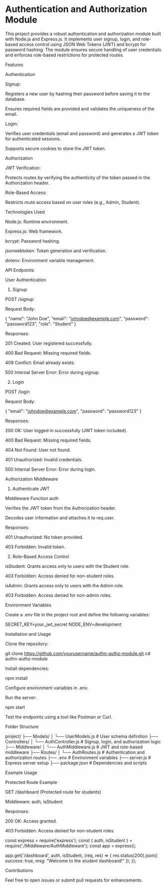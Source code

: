 # Authentication and Authorization Module

This project provides a robust authentication and authorization module built with Node.js and Express.js. It implements user signup, login, and role-based access control using JSON Web Tokens (JWT) and bcrypt for password hashing. The module ensures secure handling of user credentials and enforces role-based restrictions for protected routes.

Features

Authentication

Signup:

Registers a new user by hashing their password before saving it to the database.

Ensures required fields are provided and validates the uniqueness of the email.

Login:

Verifies user credentials (email and password) and generates a JWT token for authenticated sessions.

Supports secure cookies to store the JWT token.

Authorization

JWT Verification:

Protects routes by verifying the authenticity of the token passed in the Authorization header.

Role-Based Access:

Restricts route access based on user roles (e.g., Admin, Student).

Technologies Used

Node.js: Runtime environment.

Express.js: Web framework.

bcrypt: Password hashing.

jsonwebtoken: Token generation and verification.

dotenv: Environment variable management.

API Endpoints

User Authentication

1. Signup

POST /signup

Request Body:

{
  "name": "John Doe",
  "email": "johndoe@example.com",
  "password": "password123",
  "role": "Student"
}

Responses:

201 Created: User registered successfully.

400 Bad Request: Missing required fields.

409 Conflict: Email already exists.

500 Internal Server Error: Error during signup.

2. Login

POST /login

Request Body:

{
  "email": "johndoe@example.com",
  "password": "password123"
}

Responses:

200 OK: User logged in successfully (JWT token included).

400 Bad Request: Missing required fields.

404 Not Found: User not found.

401 Unauthorized: Invalid credentials.

500 Internal Server Error: Error during login.

Authorization Middleware

1. Authenticate JWT

Middleware Function auth

Verifies the JWT token from the Authorization header.

Decodes user information and attaches it to req.user.

Responses:

401 Unauthorized: No token provided.

403 Forbidden: Invalid token.

2. Role-Based Access Control

isStudent: Grants access only to users with the Student role.

403 Forbidden: Access denied for non-student roles.

isAdmin: Grants access only to users with the Admin role.

403 Forbidden: Access denied for non-admin roles.

Environment Variables

Create a .env file in the project root and define the following variables:

SECRET_KEY=your_jwt_secret
NODE_ENV=development

Installation and Usage

Clone the repository:

git clone https://github.com/yourusername/authn-authz-module.git
cd authn-authz-module

Install dependencies:

npm install

Configure environment variables in .env.

Run the server:

npm start

Test the endpoints using a tool like Postman or Curl.

Folder Structure

project/
├── Models/
│   └── UserModels.js       # User schema definition
├── Controllers/
│   └── AuthController.js   # Signup, login, and authorization logic
├── Middleware/
│   └── AuthMiddleware.js   # JWT and role-based middleware
├── Routes/
│   └── AuthRoutes.js       # Authentication and authorization routes
├── .env                    # Environment variables
├── server.js               # Express server setup
├── package.json            # Dependencies and scripts

Example Usage

Protected Route Example

GET /dashboard (Protected route for students)

Middleware: auth, isStudent

Responses:

200 OK: Access granted.

403 Forbidden: Access denied for non-student roles.

const express = require('express');
const { auth, isStudent } = require('./Middleware/AuthMiddleware');
const app = express();

app.get('/dashboard', auth, isStudent, (req, res) => {
  res.status(200).json({
    success: true,
    msg: "Welcome to the student dashboard!"
  });
});

Contributions

Feel free to open issues or submit pull requests for enhancements.


